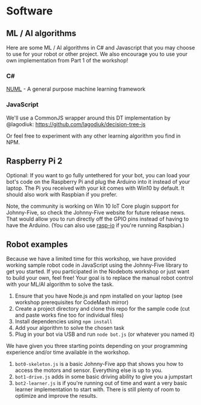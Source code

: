 # Software

## ML / AI algorithms
Here are some ML / AI algorithms in C# and Javascript that you may choose to use for your robot or other project. We also encourage you to use your own implementation from Part 1 of the workshop!

### C# #

[NUML](http://numl.net/) - A general purpose machine learning framework

### JavaScript

We'll use a CommonJS wrapper around this DT implementation by @lagodiuk:
https://github.com/lagodiuk/decision-tree-js

Or feel free to experiment with any other learning algorithm you find in NPM.


## Raspberry Pi 2

Optional: If you want to go fully untethered for your bot, you can load your bot's code on the Raspberry Pi and plug the Arduino into it instead of your laptop. The Pi you received with your kit comes with Win10 by default. It should also work with Raspbian if you prefer.

Note, the community is working on Win 10 IoT Core plugin support for Johnny-Five, so check the Johnny-Five website for future release news. That would allow you to run directly off the GPIO pins instead of having to have the Arduino. (You can also use [rasp-io](https://github.com/nebrius/raspi-io) if you're running Raspbian.)


## Robot examples
Because we have a limited time for this workshop, we have provided working sample robot code in JavaScript using the Johnny-Five library to get you started. If you participated in the Nodebots workshop or just want to build your own, feel free! Your goal is to replace the manual robot control with your ML/AI algorithm to solve the task. 

1. Ensure that you have Node.js and npm installed on your laptop (see workshop prerequisites for CodeMash mirror)
2. Create a project directory and clone this repo for the sample code (cut and paste works fine too for individual files)
3. Install dependencies using `npm install`
4. Add your algorithm to solve the chosen task
5. Plug in your bot via USB and run `node bot.js` (or whatever you named it)

We have given you three starting points depending on your programming experience and/or time available in the workshop.

1. `bot0-skeleton.js` is a basic Johnny-Five app that shows you how to access the motors and sensor. Everything else is up to you.
2. `bot1-drive.js` adds in some basic driving ability to give you a jumpstart
3. `bot2-learner.js` is if you're running out of time and want a very basic learner implementation to start with. There is still plenty of room to optimize and improve the results.


